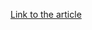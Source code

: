 [Link to the article](https://www.akamai.com/blog/security/2024/apr/healthcare-laser-focused-api-security-blind-spots)

